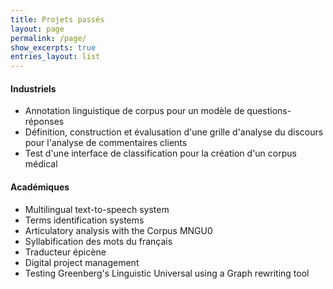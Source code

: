```yaml
---
title: Projets passés
layout: page
permalink: /page/
show_excerpts: true
entries_layout: list
---
```

#### Industriels
- Annotation linguistique de corpus pour un modèle de questions-réponses
- Définition, construction et évalusation d'une grille d'analyse du discours pour l'analyse de commentaires clients
- Test d'une interface de classification pour la création d'un corpus médical

#### Académiques
- Multilingual text-to-speech system
- Terms identification systems
- Articulatory analysis with the Corpus MNGU0
- Syllabification des mots du français
- Traducteur épicène
- Digital project management 
- Testing Greenberg's Linguistic Universal using a Graph rewriting tool

